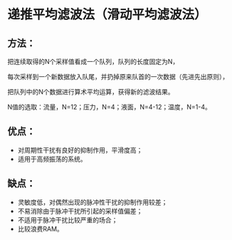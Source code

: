 # 递推平均滤波法（滑动平均滤波法）

## 方法：

把连续取得的N个采样值看成一个队列，队列的长度固定为N，

每次采样到一个新数据放入队尾，并扔掉原来队首的一次数据（先进先出原则），

把队列中的N个数据进行算术平均运算，获得新的滤波结果。

N值的选取：流量，N=12；压力，N=4；液面，N=4-12；温度，N=1-4。

## 优点：

- 对周期性干扰有良好的抑制作用，平滑度高；
- 适用于高频振荡的系统。

## 缺点：

- 灵敏度低，对偶然出现的脉冲性干扰的抑制作用较差；
- 不易消除由于脉冲干扰所引起的采样值偏差；
- 不适用于脉冲干扰比较严重的场合；
- 比较浪费RAM。
